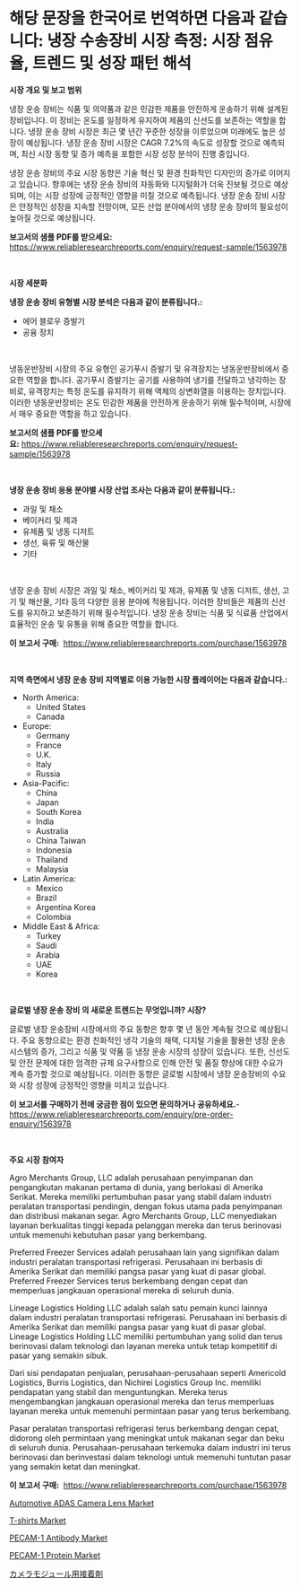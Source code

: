 <p><h1>해당 문장을 한국어로 번역하면 다음과 같습니다: 냉장 수송장비 시장 측정: 시장 점유율, 트렌드 및 성장 패턴 해석</h1></p><p><strong>시장 개요 및 보고 범위</strong></p>
<p><p>냉장 운송 장비는 식품 및 의약품과 같은 민감한 제품을 안전하게 운송하기 위해 설계된 장비입니다. 이 장비는 온도를 일정하게 유지하여 제품의 신선도를 보존하는 역할을 합니다. 냉장 운송 장비 시장은 최근 몇 년간 꾸준한 성장을 이루었으며 미래에도 높은 성장이 예상됩니다. 냉장 운송 장비 시장은 CAGR 7.2%의 속도로 성장할 것으로 예측되며, 최신 시장 동향 및 증가 예측을 포함한 시장 성장 분석이 진행 중입니다. </p><p>냉장 운송 장비의 주요 시장 동향은 기술 혁신 및 환경 친화적인 디자인의 증가로 이어지고 있습니다. 향후에는 냉장 운송 장비의 자동화와 디지털화가 더욱 진보될 것으로 예상되며, 이는 시장 성장에 긍정적인 영향을 미칠 것으로 예측됩니다. 냉장 운송 장비 시장은 안정적인 성장을 지속할 전망이며, 모든 산업 분야에서의 냉장 운송 장비의 필요성이 높아질 것으로 예상됩니다.</p></p>
<p><strong>보고서의 샘플 PDF를 받으세요:</strong> <a href="https://www.reliableresearchreports.com/enquiry/request-sample/1563978">https://www.reliableresearchreports.com/enquiry/request-sample/1563978</a></p>
<p>&nbsp;</p>
<p><strong>시장 세분화</strong></p>
<p><strong>냉장 운송 장비 유형별 시장 분석은 다음과 같이 분류됩니다.:</strong></p>
<p><ul><li>에어 블로우 증발기</li><li>공융 장치</li></ul></p>
<p>&nbsp;</p>
<p><p>냉동운반장비 시장의 주요 유형인 공기푸시 증발기 및 유격장치는 냉동운반장비에서 중요한 역할을 합니다. 공기푸시 증발기는 공기를 사용하여 냉기를 전달하고 냉각하는 장비로, 유격장치는 특정 온도를 유지하기 위해 액체의 상변화열을 이용하는 장치입니다. 이러한 냉동운반장비는 온도 민감한 제품을 안전하게 운송하기 위해 필수적이며, 시장에서 매우 중요한 역할을 하고 있습니다.</p></p>
<p><strong>보고서의 샘플 PDF를 받으세요:</strong>&nbsp;<a href="https://www.reliableresearchreports.com/enquiry/request-sample/1563978">https://www.reliableresearchreports.com/enquiry/request-sample/1563978</a></p>
<p>&nbsp;</p>
<p><strong> 냉장 운송 장비 응용 분야별 시장 산업 조사는 다음과 같이 분류됩니다.:</strong></p>
<p><ul><li>과일 및 채소</li><li>베이커리 및 제과</li><li>유제품 및 냉동 디저트</li><li>생선, 육류 및 해산물</li><li>기타</li></ul></p>
<p>&nbsp;</p>
<p><p>냉장 운송 장비 시장은 과일 및 채소, 베이커리 및 제과, 유제품 및 냉동 디저트, 생선, 고기 및 해산물, 기타 등의 다양한 응용 분야에 적용됩니다. 이러한 장비들은 제품의 신선도를 유지하고 보존하기 위해 필수적입니다. 냉장 운송 장비는 식품 및 식료품 산업에서 효율적인 운송 및 유통을 위해 중요한 역할을 합니다.</p></p>
<p><strong>이 보고서 구매:</strong>&nbsp; <a href="https://www.reliableresearchreports.com/purchase/1563978">https://www.reliableresearchreports.com/purchase/1563978</a></p>
<p>&nbsp;</p>
<p><strong>지역 측면에서 냉장 운송 장비 지역별로 이용 가능한 시장 플레이어는 다음과 같습니다.:</strong></p>
<p><ul>
    <li>
        North America:
        <ul>
            <li>United States</li>
            <li>Canada</li>
        </ul>
    </li>
    <li>
        Europe:
        <ul>
            <li>Germany</li>
            <li>France</li>
            <li>U.K.</li>
            <li>Italy</li>
            <li>Russia</li>
        </ul>
    </li>
    <li>
        Asia-Pacific:
        <ul>
            <li>China</li>
            <li>Japan</li>
            <li>South Korea</li>
            <li>India</li>
            <li>Australia</li>
            <li>China Taiwan</li>
            <li>Indonesia</li>
            <li>Thailand</li>
            <li>Malaysia</li>
        </ul>
    </li>
    <li>
        Latin America:
        <ul>
            <li>Mexico</li>
            <li>Brazil</li>
            <li>Argentina Korea</li>
            <li>Colombia</li>
        </ul>
    </li>
    <li>
        Middle East & Africa:
        <ul>
            <li>Turkey</li>
            <li>Saudi</li>
            <li>Arabia</li>
            <li>UAE</li>
            <li>Korea</li>
        </ul>
    </li>
    </ul></p>
<p>&nbsp;</p>
<p><strong>글로벌 냉장 운송 장비 의 새로운 트렌드는 무엇입니까? 시장?</strong></p>
<p><p>글로벌 냉장 운송장비 시장에서의 주요 동향은 향후 몇 년 동안 계속될 것으로 예상됩니다. 주요 동향으로는 환경 친화적인 냉각 기술의 채택, 디지털 기술을 활용한 냉장 운송 시스템의 증가, 그리고 식품 및 약품 등 냉장 운송 시장의 성장이 있습니다. 또한, 신선도 및 안전 문제에 대한 엄격한 규제 요구사항으로 인해 안전 및 품질 향상에 대한 수요가 계속 증가할 것으로 예상됩니다. 이러한 동향은 글로벌 시장에서 냉장 운송장비의 수요와 시장 성장에 긍정적인 영향을 미치고 있습니다.</p></p>
<p><strong>이 보고서를 구매하기 전에 궁금한 점이 있으면 문의하거나 공유하세요.</strong>- <a href="https://www.reliableresearchreports.com/enquiry/pre-order-enquiry/1563978">https://www.reliableresearchreports.com/enquiry/pre-order-enquiry/1563978</a></p>
<p>&nbsp;</p>
<p><strong>주요 시장 참여자</strong></p>
<p><p>Agro Merchants Group, LLC adalah perusahaan penyimpanan dan pengangkutan makanan pertama di dunia, yang berlokasi di Amerika Serikat. Mereka memiliki pertumbuhan pasar yang stabil dalam industri peralatan transportasi pendingin, dengan fokus utama pada penyimpanan dan distribusi makanan segar. Agro Merchants Group, LLC menyediakan layanan berkualitas tinggi kepada pelanggan mereka dan terus berinovasi untuk memenuhi kebutuhan pasar yang berkembang.</p><p>Preferred Freezer Services adalah perusahaan lain yang signifikan dalam industri peralatan transportasi refrigerasi. Perusahaan ini berbasis di Amerika Serikat dan memiliki pangsa pasar yang kuat di pasar global. Preferred Freezer Services terus berkembang dengan cepat dan memperluas jangkauan operasional mereka di seluruh dunia.</p><p>Lineage Logistics Holding LLC adalah salah satu pemain kunci lainnya dalam industri peralatan transportasi refrigerasi. Perusahaan ini berbasis di Amerika Serikat dan memiliki pangsa pasar yang kuat di pasar global. Lineage Logistics Holding LLC memiliki pertumbuhan yang solid dan terus berinovasi dalam teknologi dan layanan mereka untuk tetap kompetitif di pasar yang semakin sibuk.</p><p>Dari sisi pendapatan penjualan, perusahaan-perusahaan seperti Americold Logistics, Burris Logistics, dan Nichirei Logistics Group Inc. memiliki pendapatan yang stabil dan menguntungkan. Mereka terus mengembangkan jangkauan operasional mereka dan terus memperluas layanan mereka untuk memenuhi permintaan pasar yang terus berkembang.</p><p>Pasar peralatan transportasi refrigerasi terus berkembang dengan cepat, didorong oleh permintaan yang meningkat untuk makanan segar dan beku di seluruh dunia. Perusahaan-perusahaan terkemuka dalam industri ini terus berinovasi dan berinvestasi dalam teknologi untuk memenuhi tuntutan pasar yang semakin ketat dan meningkat.</p></p>
<p><strong>이 보고서 구매:</strong>&nbsp;&nbsp;<a href="https://www.reliableresearchreports.com/purchase/1563978">https://www.reliableresearchreports.com/purchase/1563978</a></p>
<p><p><a href="https://military-diascia-e68.notion.site/Automotive-ADAS-Camera-Lens-Market-Size-and-Examines-its-Market-Scope-with-a-Primary-Focus-on-Grow-d300489eea5c4a2fa4c0e1def3724f19">Automotive ADAS Camera Lens Market</a></p><p><a href="https://github.com/mauripalmi/Market-Research-Report-List-2/blob/main/t-shirts-market.md">T-shirts Market</a></p><p><a href="https://issuu.com/reportprime-2/docs/pecam-1-antibody-market-size-2030.pptx">PECAM-1 Antibody Market</a></p><p><a href="https://issuu.com/reportprime-2/docs/pecam-1-protein-market-size-2030.pptx">PECAM-1 Protein Market</a></p><p><a href="https://github.com/DonaldShaw1965/Market-Research-Report-List-1/blob/main/61520226979.md">カメラモジュール用接着剤</a></p></p>
